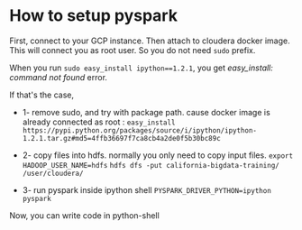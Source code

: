 # How to setup pyspark
First, connect to your GCP instance. Then attach to cloudera docker image. This will connect you as root user. So you do not need `sudo` prefix.

When you run `sudo easy_install ipython==1.2.1`, you get *easy_install: command not found* error. 

If that's the case,
* 1- remove sudo, and try with package path. cause docker image is already connected as root :
 `easy_install https://pypi.python.org/packages/source/i/ipython/ipython-1.2.1.tar.gz#md5=4ffb36697f7ca8cb4a2de0f5b30bc89c` 

* 2- copy files into hdfs. normally you only need to copy input files.
   `export HADOOP_USER_NAME=hdfs`
   `hdfs dfs -put california-bigdata-training/ /user/cloudera/`

* 3- run pyspark inside ipython shell 
 `PYSPARK_DRIVER_PYTHON=ipython pyspark`

Now, you can write code in python-shell



